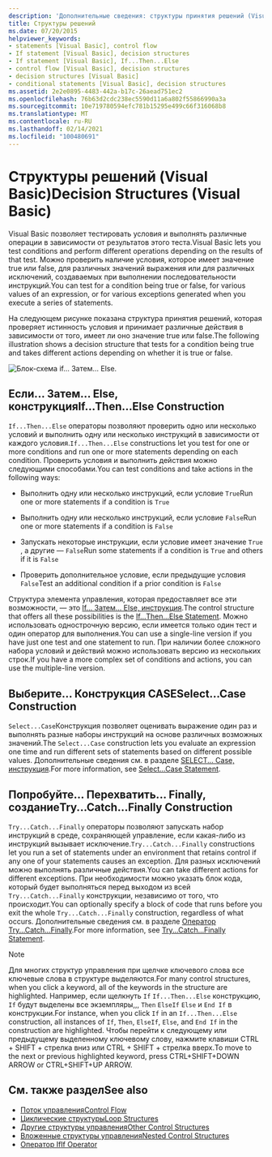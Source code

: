 ```yaml
---
description: 'Дополнительные сведения: структуры принятия решений (Visual Basic)'
title: Структуры решений
ms.date: 07/20/2015
helpviewer_keywords:
- statements [Visual Basic], control flow
- If statement [Visual Basic], decision structures
- If statement [Visual Basic], If...Then...Else
- control flow [Visual Basic], decision structures
- decision structures [Visual Basic]
- conditional statements [Visual Basic], decision structures
ms.assetid: 2e2e0895-4483-442a-b17c-26aead751ec2
ms.openlocfilehash: 76b63d2cdc238ec5590d11a6a802f55866990a3a
ms.sourcegitcommit: 10e719780594efc781b15295e499c66f316068b8
ms.translationtype: MT
ms.contentlocale: ru-RU
ms.lasthandoff: 02/14/2021
ms.locfileid: "100480691"
---
```

# <a name="decision-structures-visual-basic"></a><span data-ttu-id="33226-103">Структуры решений (Visual Basic)</span><span class="sxs-lookup"><span data-stu-id="33226-103">Decision Structures (Visual Basic)</span></span>

<span data-ttu-id="33226-104">Visual Basic позволяет тестировать условия и выполнять различные операции в зависимости от результатов этого теста.</span><span class="sxs-lookup"><span data-stu-id="33226-104">Visual Basic lets you test conditions and perform different operations depending on the results of that test.</span></span> <span data-ttu-id="33226-105">Можно проверить наличие условия, которое имеет значение true или false, для различных значений выражения или для различных исключений, создаваемых при выполнении последовательности инструкций.</span><span class="sxs-lookup"><span data-stu-id="33226-105">You can test for a condition being true or false, for various values of an expression, or for various exceptions generated when you execute a series of statements.</span></span>  
  
 <span data-ttu-id="33226-106">На следующем рисунке показана структура принятия решений, которая проверяет истинность условия и принимает различные действия в зависимости от того, имеет ли оно значение true или false.</span><span class="sxs-lookup"><span data-stu-id="33226-106">The following illustration shows a decision structure that tests for a condition being true and takes different actions depending on whether it is true or false.</span></span>  
  
 ![Блок-схема if... Затем... Else.](./media/decision-structures/if-then-else-construction.gif)  
  
## <a name="ifthenelse-construction"></a><span data-ttu-id="33226-108">Если... Затем... Else, конструкция</span><span class="sxs-lookup"><span data-stu-id="33226-108">If...Then...Else Construction</span></span>  

 <span data-ttu-id="33226-109">`If...Then...Else` операторы позволяют проверить одно или несколько условий и выполнить одну или несколько инструкций в зависимости от каждого условия.</span><span class="sxs-lookup"><span data-stu-id="33226-109">`If...Then...Else` constructions let you test for one or more conditions and run one or more statements depending on each condition.</span></span> <span data-ttu-id="33226-110">Проверить условия и выполнить действия можно следующими способами.</span><span class="sxs-lookup"><span data-stu-id="33226-110">You can test conditions and take actions in the following ways:</span></span>  
  
- <span data-ttu-id="33226-111">Выполнить одну или несколько инструкций, если условие `True`</span><span class="sxs-lookup"><span data-stu-id="33226-111">Run one or more statements if a condition is `True`</span></span>  
  
- <span data-ttu-id="33226-112">Выполнить одну или несколько инструкций, если условие `False`</span><span class="sxs-lookup"><span data-stu-id="33226-112">Run one or more statements if a condition is `False`</span></span>  
  
- <span data-ttu-id="33226-113">Запускать некоторые инструкции, если условие имеет значение `True` , а другие — `False`</span><span class="sxs-lookup"><span data-stu-id="33226-113">Run some statements if a condition is `True` and others if it is `False`</span></span>  
  
- <span data-ttu-id="33226-114">Проверить дополнительное условие, если предыдущие условия `False`</span><span class="sxs-lookup"><span data-stu-id="33226-114">Test an additional condition if a prior condition is `False`</span></span>  
  
 <span data-ttu-id="33226-115">Структура элемента управления, которая предоставляет все эти возможности, — это [If... Затем... Else, инструкция](../../../language-reference/statements/if-then-else-statement.md).</span><span class="sxs-lookup"><span data-stu-id="33226-115">The control structure that offers all these possibilities is the [If...Then...Else Statement](../../../language-reference/statements/if-then-else-statement.md).</span></span> <span data-ttu-id="33226-116">Можно использовать однострочную версию, если имеется только один тест и один оператор для выполнения.</span><span class="sxs-lookup"><span data-stu-id="33226-116">You can use a single-line version if you have just one test and one statement to run.</span></span> <span data-ttu-id="33226-117">При наличии более сложного набора условий и действий можно использовать версию из нескольких строк.</span><span class="sxs-lookup"><span data-stu-id="33226-117">If you have a more complex set of conditions and actions, you can use the multiple-line version.</span></span>  
  
## <a name="selectcase-construction"></a><span data-ttu-id="33226-118">Выберите... Конструкция CASE</span><span class="sxs-lookup"><span data-stu-id="33226-118">Select...Case Construction</span></span>  

 <span data-ttu-id="33226-119">`Select...Case`Конструкция позволяет оценивать выражение один раз и выполнять разные наборы инструкций на основе различных возможных значений.</span><span class="sxs-lookup"><span data-stu-id="33226-119">The `Select...Case` construction lets you evaluate an expression one time and run different sets of statements based on different possible values.</span></span> <span data-ttu-id="33226-120">Дополнительные сведения см. в разделе [SELECT... Case, инструкция](../../../language-reference/statements/select-case-statement.md).</span><span class="sxs-lookup"><span data-stu-id="33226-120">For more information, see [Select...Case Statement](../../../language-reference/statements/select-case-statement.md).</span></span>  
  
## <a name="trycatchfinally-construction"></a><span data-ttu-id="33226-121">Попробуйте... Перехватить... Finally, создание</span><span class="sxs-lookup"><span data-stu-id="33226-121">Try...Catch...Finally Construction</span></span>  

 <span data-ttu-id="33226-122">`Try...Catch...Finally` операторы позволяют запускать набор инструкций в среде, сохраняющей управление, если какая-либо из инструкций вызывает исключение.</span><span class="sxs-lookup"><span data-stu-id="33226-122">`Try...Catch...Finally` constructions let you run a set of statements under an environment that retains control if any one of your statements causes an exception.</span></span> <span data-ttu-id="33226-123">Для разных исключений можно выполнять различные действия.</span><span class="sxs-lookup"><span data-stu-id="33226-123">You can take different actions for different exceptions.</span></span> <span data-ttu-id="33226-124">При необходимости можно указать блок кода, который будет выполняться перед выходом из всей `Try...Catch...Finally` конструкции, независимо от того, что происходит.</span><span class="sxs-lookup"><span data-stu-id="33226-124">You can optionally specify a block of code that runs before you exit the whole `Try...Catch...Finally` construction, regardless of what occurs.</span></span> <span data-ttu-id="33226-125">Дополнительные сведения см. в разделе [Оператор Try...Catch...Finally](../../../language-reference/statements/try-catch-finally-statement.md).</span><span class="sxs-lookup"><span data-stu-id="33226-125">For more information, see [Try...Catch...Finally Statement](../../../language-reference/statements/try-catch-finally-statement.md).</span></span>  
  
> [!NOTE]
> <span data-ttu-id="33226-126">Для многих структур управления при щелчке ключевого слова все ключевые слова в структуре выделяются.</span><span class="sxs-lookup"><span data-stu-id="33226-126">For many control structures, when you click a keyword, all of the keywords in the structure are highlighted.</span></span> <span data-ttu-id="33226-127">Например, если щелкнуть `If` `If...Then...Else` конструкцию, `If` будут выделены все экземпляры,,, `Then` `ElseIf` `Else` и `End If` в конструкции.</span><span class="sxs-lookup"><span data-stu-id="33226-127">For instance, when you click `If` in an `If...Then...Else` construction, all instances of `If`, `Then`, `ElseIf`, `Else`, and `End If` in the construction are highlighted.</span></span> <span data-ttu-id="33226-128">Чтобы перейти к следующему или предыдущему выделенному ключевому слову, нажмите клавиши CTRL + SHIFT + стрелка вниз или CTRL + SHIFT + стрелка вверх.</span><span class="sxs-lookup"><span data-stu-id="33226-128">To move to the next or previous highlighted keyword, press CTRL+SHIFT+DOWN ARROW or CTRL+SHIFT+UP ARROW.</span></span>  
  
## <a name="see-also"></a><span data-ttu-id="33226-129">См. также раздел</span><span class="sxs-lookup"><span data-stu-id="33226-129">See also</span></span>

- [<span data-ttu-id="33226-130">Поток управления</span><span class="sxs-lookup"><span data-stu-id="33226-130">Control Flow</span></span>](index.md)
- [<span data-ttu-id="33226-131">Циклические структуры</span><span class="sxs-lookup"><span data-stu-id="33226-131">Loop Structures</span></span>](loop-structures.md)
- [<span data-ttu-id="33226-132">Другие структуры управления</span><span class="sxs-lookup"><span data-stu-id="33226-132">Other Control Structures</span></span>](other-control-structures.md)
- [<span data-ttu-id="33226-133">Вложенные структуры управления</span><span class="sxs-lookup"><span data-stu-id="33226-133">Nested Control Structures</span></span>](nested-control-structures.md)
- [<span data-ttu-id="33226-134">Оператор If</span><span class="sxs-lookup"><span data-stu-id="33226-134">If Operator</span></span>](../../../language-reference/operators/if-operator.md)
